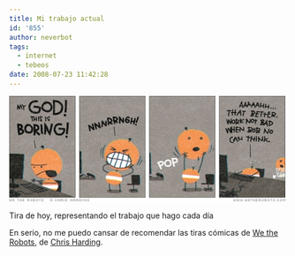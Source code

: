 ```yaml
---
title: Mi trabajo actual
id: '855'
author: neverbot
tags:
  - internet
  - tebeos
date: 2008-07-23 11:42:28
---
```


![We the Robots - Head](./mi-trabajo-actual/we-the-robots-head.jpg "We the Robots - Head")

Tira de hoy, representando el trabajo que hago cada día

En serio, no me puedo cansar de recomendar las tiras cómicas de [We the Robots](http://www.wetherobots.com/), de [Chris Harding](http://www.chrisharding.net/).